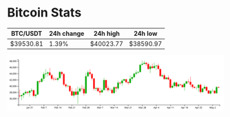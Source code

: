 # Bitcoin Stats

BTC/USDT|24h change|24h high|24h low|
|---|---|---|---|
|$39530.81|1.39%|$40023.77|$38590.97|

<img src="./chart.svg">

